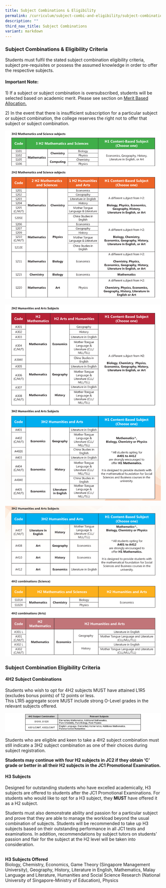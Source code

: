 ```yaml
---
title: Subject Combinations & Eligibility
permalink: /curriculum/subject-combi-and-eligibility/subject-combinations-criteria/
description: ""
third_nav_title: Subject Combinations
variant: markdown
---
```

### **Subject Combinations &amp; Eligibility Criteria**
Students must fulfil the stated subject combination eligibility criteria, subject pre-requisites or possess the assumed knowledge in order to offer the respective subjects.

#### **Important Note:**
1\) If a subject or subject combination is oversubscribed, students will be selected based on academic merit. Please see section on&nbsp;[Merit Based Allocation.](https://yijc.moe.edu.sg/curriculum/subject-combi-and-eligibility/subject-eligibility-criteria/)

2\) In the event that there is insufficient subscription for a particular subject or subject combination, the college reserves the right not to offer that subject or subject combination.

![](/images/Subjectcombi/table1.png)

![](/images/Subjectcombi/table2.png)

![](/images/Subjectcombi/table3.png)

### **Subject Combination Eligibility Criteria**
#### **4H2 Subject Combinations**
Students who wish to opt for 4H2 subjects MUST have attained L1R5 (excludes bonus points) of 12 points or less.<br>
This L1R5 aggregate score MUST include strong O-Level grades in the relevant subjects offered.

![](/images/sstc.png)

Students who are eligible and keen to take a 4H2 subject combination must still indicate a 3H2 subject combination as one of their choices during subject registration.

**Students may continue with four H2 subjects in JC2 if they obtain ‘C’ grade or better in all their H2 subjects in the JC1 Promotional Examination.**

#### **H3 Subjects**
Designed for outstanding students who have excelled academically, H3 subjects are offered to students after the JC1 Promotional Examinations. For students who would like to opt for a H3 subject, they&nbsp;**MUST**&nbsp;have offered it as a H2 subject.&nbsp;

Students must also demonstrate ability and passion for a particular subject and prove that they are able to manage the workload beyond the usual combination of subjects. Students will be recommended to take up H3 subjects based on their outstanding performance in all JC1 tests and examinations. In addition, recommendations by subject tutors on students’ passion and flair for the subject at the H2 level will be taken into consideration.

<br> **H3 Subjects Offered** <br>
Biology, Chemistry, Economics, Game Theory (Singapore Management University), Geography, History, Literature in English, Mathematics,  Malay Language and Literature, Humanities and Social Science Research (National University of Singapore-Ministry of Education), Physics